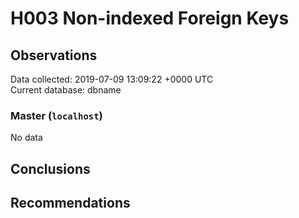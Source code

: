 # H003 Non-indexed Foreign Keys #

## Observations ##
Data collected: 2019-07-09 13:09:22 +0000 UTC  
Current database: dbname  

### Master (`localhost`) ###


No data


## Conclusions ##


## Recommendations ##

